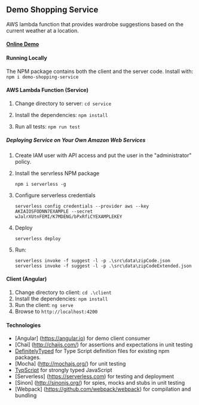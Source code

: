 ## Demo Shopping Service

AWS lambda function that provides wardrobe suggestions based on the current weather at a location.

#### [Online Demo](https://the-running-dev.github.io/Demo-ShoppingService/)

#### Running Locally
The NPM package contains both the client and the server code.
Install with: ```npm i demo-shopping-service```

#### AWS Lambda Function (Service)
1. Change directory to server: ```cd service```

2. Install the dependencies: ```npm install```

3. Run all tests: ```npm run test```

##### Deploying Service on Your Own Amazon Web Services
1. Create IAM user with API access and put the user in the "administrator" policy.

2. Install the servrless NPM package

    ```npm i serverless -g```

3. Configure serverless credentials

    ```serverless config credentials --provider aws --key AKIAIOSFODNN7EXAMPLE --secret wJalrXUtnFEMI/K7MDENG/bPxRfiCYEXAMPLEKEY```

4. Deploy

    ```serverless deploy```

5. Run:

    ```serverless invoke -f suggest -l -p .\src\data\zipCode.json```
    ```serverless invoke -f suggest -l -p .\src\data\zipCodeExtended.json```

#### Client (Angular)
1. Change directory to client: ```cd .\client```
2. Install the dependencies: ```npm install```
3. Run the client: ```ng serve```
4. Browse to ```http://localhost:4200```

#### Technologies
* [Angular] (https://angular.io) for demo client consumer
* [Chai] (http://chaijs.com/) for assertions and expectations in unit testing
* [DefinitelyTyped](https://github.com/DefinitelyTyped/tsd) for Type Script definition files for existing npm packages.
* [Mocha] (http://mochajs.org/) for unit testing
* [TypScript](http://www.typescriptlang.org/) for strongly typed JavaScript
* [Serverless] (https://serverless.com) for testing and deployment
* [Sinon] (http://sinonjs.org/) for spies, mocks and stubs in unit testing
* [Webpack] (https://github.com/webpack/webpack) for compilation and bundling